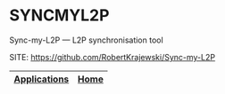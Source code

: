 # SYNCMYL2P
 
 Sync-my-L2P — L2P synchronisation tool
 
 SITE: https://github.com/RobertKrajewski/Sync-my-L2P

 | [Applications](https://portable-linux-apps.github.io/apps.html) | [Home](https://portable-linux-apps.github.io)
 | --- | --- |
